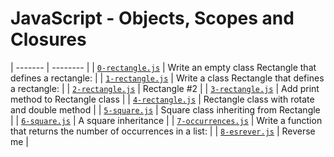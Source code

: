 # JavaScript - Objects, Scopes and Closures
| ------- | -------- |
| [`0-rectangle.js`](0-rectangle.js) | Write an empty class Rectangle that defines a rectangle: |
| [`1-rectangle.js`](1-rectangle.js) | Write a class Rectangle that defines a rectangle: |
| [`2-rectangle.js`](2-rectangle.js) | Rectangle #2 |
| [`3-rectangle.js`](3-rectangle.js) | Add print method to Rectangle class |
| [`4-rectangle.js`](4-rectangle.js) | Rectangle class with rotate and double method |
| [`5-square.js`](5-square.js) | Square class inheriting from Rectangle |
| [`6-square.js`](6-square.js) | A square inheritance |
| [`7-occurrences.js`](7-occurrences.js) | Write a function that returns the number of occurrences in a list: |
| [`8-esrever.js`](8-esrever.js) | Reverse me |
